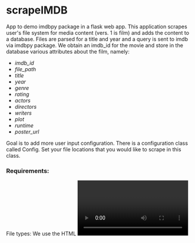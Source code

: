 # scrapeIMDB
App to demo imdbpy package in a flask web app. This application scrapes user's file system for media content (vers. 1 is film) and adds the content
to a database. Files are parsed for a title and year and a query is sent to imdb via imdbpy package. We obtain an imdb_id for the movie and store in the 
database various attributes about the film, namely:
- *imdb_id*
- *file_path*
- *title*
- *year*
- *genre*
- *rating*
- *actors*
- *directors*
- *writers*
- *plot*
- *runtime*
- *poster_url*

Goal is to add more user input configuration.
There is a configuration class called Config. Set your file locations that you would like to scrape in this class. 

### Requirements:
File types: We use the HTML <video> element to render video on a web page. This HTML element will render the following film types:
MP4. WEBM and OGG.
Naming convention for motion picture files.
The file name is required to be in the following format:
    Title of movie + space(year).extension
    example - Once Upon a Time... In Hollywood should be named as follows:
        Once Upon a Time... In Hollywood (2019).mp4
We natively support .mp4, webm and ogg extensions, but with future parameterized configuration you will be able to extend this.
